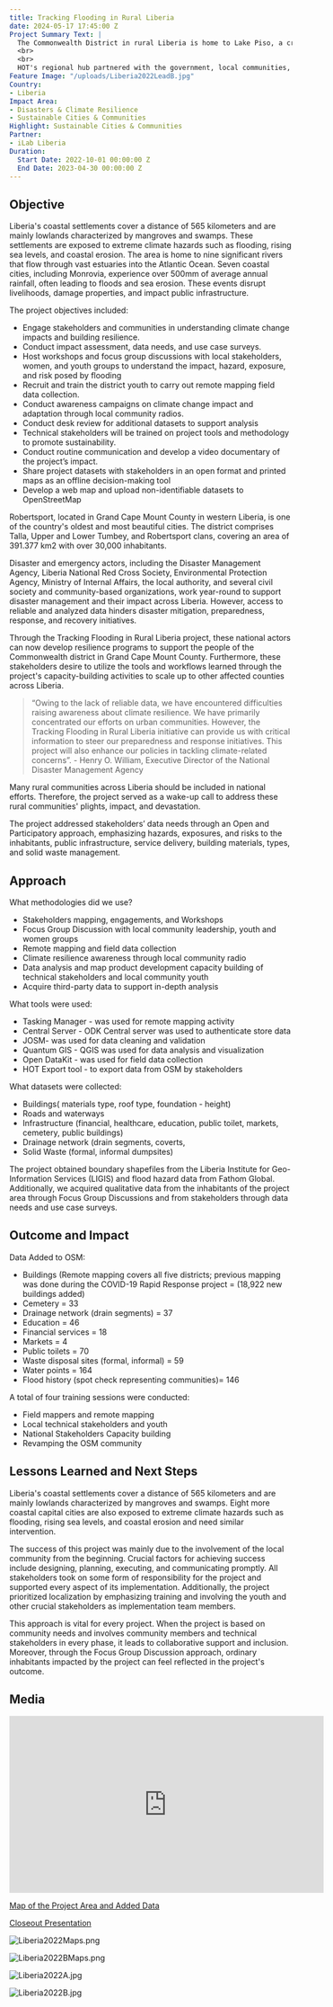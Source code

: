 ```yaml
---
title: Tracking Flooding in Rural Liberia
date: 2024-05-17 17:45:00 Z
Project Summary Text: |
  The Commonwealth District in rural Liberia is home to Lake Piso, a crucial hub of biodiversity covering an area of 103 km2 and the Atlantic Ocean. However, heavy rainfall and high sea-level rise severely affect towns and villages along the lake's banks and coast.
  <br>
  <br>
  HOT's regional hub partnered with the government, local communities, and disaster resilience actors to generate vital, insightful datasets to support decision-making and derive mitigation programs. The project’s outputs empower response actors and local communities to develop resilience initiatives to reduce the devastating impact of flooding and sea-level rise over the past three decades. This is the first time such tools have been available to national emergency actors in Liberia.
Feature Image: "/uploads/Liberia2022LeadB.jpg"
Country:
- Liberia
Impact Area:
- Disasters & Climate Resilience
- Sustainable Cities & Communities
Highlight: Sustainable Cities & Communities
Partner:
- iLab Liberia
Duration:
  Start Date: 2022-10-01 00:00:00 Z
  End Date: 2023-04-30 00:00:00 Z
---
```


## Objective

Liberia's coastal settlements cover a distance of 565 kilometers and are mainly lowlands characterized by mangroves and swamps. These settlements are exposed to extreme climate hazards such as flooding, rising sea levels, and coastal erosion. The area is home to nine significant rivers that flow through vast estuaries into the Atlantic Ocean. Seven coastal cities, including Monrovia, experience over 500mm of average annual rainfall, often leading to floods and sea erosion. These events disrupt livelihoods, damage properties, and impact public infrastructure.

The project objectives included:
* Engage stakeholders and communities in understanding climate change impacts and building resilience.
* Conduct impact assessment, data needs, and use case surveys.
* Host workshops and focus group discussions with local stakeholders, women, and youth groups to understand the impact, hazard, exposure, and risk posed by flooding
* Recruit and train the district youth to carry out remote mapping field data collection. 
* Conduct awareness campaigns on climate change impact and adaptation through local community radios.
* Conduct desk review for additional datasets to support analysis
* Technical stakeholders will be trained on project tools and methodology to promote sustainability.
* Conduct routine communication and develop a video documentary of the project’s impact.
* Share project datasets with stakeholders in an open format and printed maps as an offline decision-making tool
* Develop a web map and upload non-identifiable datasets to OpenStreetMap

Robertsport, located in Grand Cape Mount County in western Liberia, is one of the country's oldest and most beautiful cities. The district comprises Talla, Upper and Lower Tumbey, and Robertsport clans, covering an area of 391.377 km2 with over 30,000 inhabitants.

Disaster and emergency actors, including the Disaster Management Agency, Liberia National Red Cross Society, Environmental Protection Agency, Ministry of Internal Affairs, the local authority, and several civil society and community-based organizations, work year-round to support disaster management and their impact across Liberia. However, access to reliable and analyzed data hinders disaster mitigation, preparedness, response, and recovery initiatives.

Through the Tracking Flooding in Rural Liberia project, these national actors can now develop resilience programs to support the people of the Commonwealth district in Grand Cape Mount County. Furthermore, these stakeholders desire to utilize the tools and workflows learned through the project's capacity-building activities to scale up to other affected counties across Liberia.

> “Owing to the lack of reliable data, we have encountered difficulties raising awareness about climate resilience. We have primarily concentrated our efforts on urban communities. However, the Tracking Flooding in Rural Liberia initiative can provide us with critical information to steer our preparedness and response initiatives. This project will also enhance our policies in tackling climate-related concerns”. - Henry O. William, Executive Director of the National Disaster Management Agency

Many rural communities across Liberia should be included in national efforts. Therefore, the project served as a wake-up call to address these rural communities' plights, impact, and devastation.

The project addressed stakeholders’ data needs through an Open and Participatory approach, emphasizing hazards, exposures, and risks to the inhabitants, public infrastructure, service delivery, building materials, types, and solid waste management.

## Approach

What methodologies did we use? 
* Stakeholders mapping, engagements, and Workshops
* Focus Group Discussion with local community leadership, youth and women groups
* Remote mapping and field data collection
* Climate resilience awareness through local community radio
* Data analysis and map product development
capacity building of technical stakeholders and local community youth
* Acquire third-party data to support in-depth analysis

What tools were used:
* Tasking Manager - was used for remote mapping activity
* Central Server - ODK Central server was used to authenticate store data
* JOSM- was used for data cleaning and validation
* Quantum GIS - QGIS was used for data analysis and visualization
* Open DataKit - was used for field data collection
* HOT Export tool - to export data from OSM by stakeholders

What datasets were collected:
* Buildings( materials type, roof type, foundation - height)
* Roads and waterways
* Infrastructure (financial, healthcare, education, public toilet, markets, cemetery, public buildings)
* Drainage network (drain segments, coverts, 
* Solid Waste (formal, informal dumpsites)

The project obtained boundary shapefiles from the Liberia Institute for Geo-Information Services (LIGIS) and flood hazard data from Fathom Global. Additionally, we acquired qualitative data from the inhabitants of the project area through Focus Group Discussions and from stakeholders through data needs and use case surveys.

## Outcome and Impact

Data Added to OSM:
* Buildings (Remote mapping covers all five districts; previous mapping was done during the COVID-19 Rapid Response project = (18,922 new buildings added)
* Cemetery = 33
* Drainage network (drain segments) = 37
* Education = 46
* Financial services = 18
* Markets = 4
* Public toilets = 70
* Waste disposal sites (formal, informal) = 59
* Water points = 164
* Flood history (spot check representing communities)= 146

A total of four training sessions were conducted:
* Field mappers and remote mapping
* Local technical stakeholders and youth
* National Stakeholders Capacity building
* Revamping the OSM community

## Lessons Learned and Next Steps

Liberia's coastal settlements cover a distance of 565 kilometers and are mainly lowlands characterized by mangroves and swamps. Eight more coastal capital cities are also exposed to extreme climate hazards such as flooding, rising sea levels, and coastal erosion and need similar intervention.

The success of this project was mainly due to the involvement of the local community from the beginning. Crucial factors for achieving success include designing, planning, executing, and communicating promptly. All stakeholders took on some form of responsibility for the project and supported every aspect of its implementation. Additionally, the project prioritized localization by emphasizing training and involving the youth and other crucial stakeholders as implementation team members.

This approach is vital for every project. When the project is based on community needs and involves community members and technical stakeholders in every phase, it leads to collaborative support and inclusion. Moreover, through the Focus Group Discussion approach, ordinary inhabitants impacted by the project can feel reflected in the project's outcome.

## Media

<iframe width="560" height="315" src="https://www.youtube.com/embed/zofBykRJUeo?si=qTdylM882e-AzfqZ" title="YouTube video player" frameborder="0" allow="accelerometer; autoplay; clipboard-write; encrypted-media; gyroscope; picture-in-picture; web-share" referrerpolicy="strict-origin-when-cross-origin" allowfullscreen></iframe>

[Map of the Project Area and Added Data](https://felt.com/map/Tracking-Flood-in-Rural-Liberia-zQPNE19BtSluVdc5HWPuRrB)

[Closeout Presentation](https://docs.google.com/presentation/d/1kFVlo_vz2tSpaUjwQbv1hiYphhOvZ3garnqRGd93W7Q/edit?usp=sharing)

![Liberia2022Maps.png](/uploads/Liberia2022Maps.png)

![Liberia2022BMaps.png](/uploads/Liberia2022BMaps.png)

![Liberia2022A.jpg](/uploads/Liberia2022A.jpg)

![Liberia2022B.jpg](/uploads/Liberia2022B.jpg)


